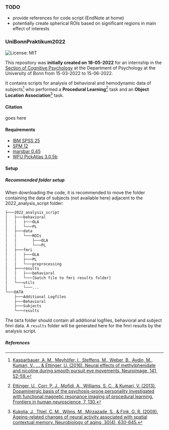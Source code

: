 
### TODO

- provide references for code script (EndNote at home)
- potentially create spherical ROIs based on significant regions in main effect of interests

### UniBonnPraktikum2022
![License: MIT](https://img.shields.io/badge/License-MIT-blue.svg)

This repository was **initially created on 18-05-2022** for an internship in the [Section of Cognitive Psychology](https://www.psychologie.uni-bonn.de/de-en/about-us/sections/cognitive-psychology?set_language=en) at the Department of Psychology at the University of Bonn from 15-03-2022 to 15-06-2022.

It contains scripts for analysis of behavioral and hemodynamic data of subjects[^2] who performed a **Procedural Learning**[^1] task 
and an **Object Location Association**[^3] task.

#### Citation
goes here

#### Requirements
- [IBM SPSS 25](https://www.ibm.com/support/pages/downloading-ibm-spss-statistics-25)
- [SPM 12](https://github.com/acv132/spm12)
- [marsbar 0.45](https://github.com/acv132/marsbar)
- [WFU PickAtlas 3.0.5b](https://www.nitrc.org/projects/wfu_pickatlas/)

#### Setup
##### Recommended folder setup
When downloading the code, it is recommended to move the folder containing the data of subjects (not available here) adjacent to the 2022_analysis_script folder:
```bash
├───2022_analysis_script
│   ├───behavioral
│   │   ├───OLA
│   │   └───PL
│   ├───data
│   │   └───ROIs
│   │       ├───OLA
│   │       └───PL
│   ├───fmri
│   │   ├───OLA
│   │   ├───PL
│   │   └───preprocessing
│   ├───results
│   │   ├───behavioral
│   │	└───[batch file to fmri results folder]
│   └───utils
│       └───...
└───DATA
    ├───Additional Logfiles
    ├───Behavioral
    ├───Subjects
    └───results
```
The `DATA` folder should contain all additional logfiles, behavioral and subject fmri data. A `results` folder will be generated here for the fmri results by the analysis script.

##### References
[^1]: [Ettinger, U., Corr, P. J., Mofidi, A., Williams, S. C., & Kumari, V. (2013). Dopaminergic basis of the psychosis-prone personality investigated with functional magnetic  resonance imaging of procedural learning. Frontiers in human neuroscience, 7, 130.](https://www.frontiersin.org/articles/10.3389/fnhum.2013.00130/full)
[^2]: [Kasparbauer, A. M., Meyhöfer, I., Steffens, M., Weber, B., Aydin, M., Kumari, V., ... & Ettinger, U. (2016). Neural effects of methylphenidate and nicotine during smooth pursuit eye movements. Neuroimage, 141, 52-59.](https://www.sciencedirect.com/science/article/abs/pii/S1053811916303196)
[^3]: [Kukolja, J., Thiel, C. M., Wilms, M., Mirzazade, S., & Fink, G. R. (2009). Ageing-related changes of neural activity associated with spatial contextual memory.     Neurobiology of aging, 30(4), 630-645.](https://www.sciencedirect.com/science/article/abs/pii/S0197458007003363)

